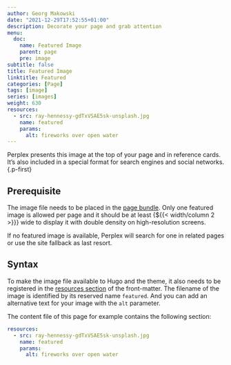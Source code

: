 ```yaml
---
author: Georg Makowski
date: "2021-12-29T17:52:55+01:00"
description: Decorate your page and grab attention
menu:
  doc:
    name: Featured Image
    parent: page
    pre: image
subtitle: false
title: Featured Image
linktitle: Featured
categories: [Page]
tags: [image]
series: [images]
weight: 630
resources:
  - src: ray-hennessy-gdTxVSAE5sk-unsplash.jpg
    name: featured
    params:
      alt: fireworks over open water
---
```


Perplex presents this image at the top of your page and in reference cards. It’s also included in a special format for search engines and social networks.
{.p-first} <!--more-->

## Prerequisite

The image file needs to be placed in the [page bundle](/doc/intro/workflow/content#bundles). Only one featured image is allowed per page and it should be at least {${{< width/column 2 >}}} wide to display it with double density on high-resolution screens.

If no featured image is available, Perplex will search for one in related pages or use the site fallback as last resort.

## Syntax

To make the image file available to Hugo and the theme, it also needs to be registered in the [resources section](/doc/intro/workflow/resources) of the front-matter. The filename of the image is identified by its reserved name `featured`. And you can add an alternative text for your image with the `alt` parameter.

The content file of this page for example contains the following section:

```yaml
resources:
  - src: ray-hennessy-gdTxVSAE5sk-unsplash.jpg
    name: featured
    params:
      alt: fireworks over open water
```

